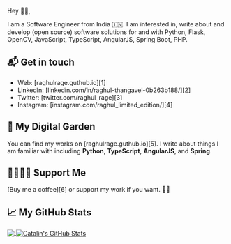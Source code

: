 

Hey 👋🏻,

I am a Software Engineer from India 🇮🇳. I am interested in, write about and develop (open source) software solutions for and with Python, Flask, OpenCV, JavaScript, TypeScript, AngularJS, Spring Boot, PHP.


## 📬 Get in touch

- Web: [raghulrage.guthub.io][1]
- LinkedIn: [linkedin.com/in/raghul-thangavel-0b263b188/][2]
- Twitter: [twitter.com/raghul_rage][3]
- Instagram: [instagram.com/raghul_limited_edition/][4]


## 🌳 My Digital Garden

You can find my works on [raghulrage.guthub.io][5]. I write about things
I am familiar with including **Python**, **TypeScript**, **AngularJS**, and
**Spring**. 

## 🤜🏻🤛🏻 Support Me

[Buy me a coffee][6] or support my work if you want. 🙏🏻


## &#x1f4c8; My GitHub Stats

<a href="https://github.com/natterstefan/natterstefan">
  <img align="center" src="https://github-readme-stats.vercel.app/api/top-langs/?username=raghulrage&hide=java,html&title_color=ffffff&text_color=c9cacc&icon_color=2bbc8a&bg_color=1d1f21" />
</a>

<a href="https://github.com/natterstefan/natterstefan">
  <img align="center" src="https://github-readme-stats.vercel.app/api?username=raghulrage&show_icons=true&line_height=27&count_private=true&title_color=ffffff&text_color=c9cacc&icon_color=2bbc8a&bg_color=1d1f21" alt="Catalin's GitHub Stats" />
</a>


